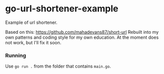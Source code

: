 # go-url-shortener-example
Example of url shortener.

Based on this: https://github.com/mahadevans87/short-url 
Rebuilt into my own patterns and coding style for my own education.
At the moment does not work, but I'll fix it soon.

### Running

Use `go run .` from the folder that contains `main.go`.